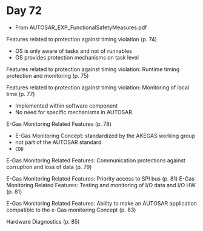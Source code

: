 # Day 72

* From AUTOSAR\_EXP\_FunctionalSafetyMeasures.pdf

Features related to protection against timing violation (p. 74)
* OS is only aware of tasks and not of runnables
* OS provides protection mechanisms on task level

Features related to protection against timing violation: Runtime timing protection and monitoring (p. 75)

Features related to protection against timing violation: Monitoring of local time (p. 77)
* Implemented within software component
* No need for specific mechanisms in AUTOSAR

E-Gas Monitoring Related Features (p. 78)
* E-Gas Monitoring Concept: standardized by the AKEGAS working group
* not part of the AUTOSAR standard
* `CDD`

E-Gas Monitoring Related Features: Communication protections against corruption and loss of data (p. 79)

E-Gas Monitoring Related Features: Priority access to SPI bus (p. 81)
E-Gas Monitoring Related Features: Testing and monitoring of I/O data and I/O HW (p. 81)

E-Gas Monitoring Related Features: Ability to make an AUTOSAR application compatible to the e-Gas monitoring Concept (p. 83)

Hardware Diagnostics (p. 85)
